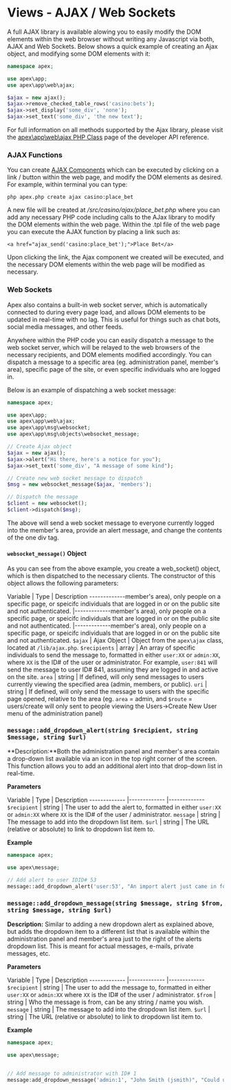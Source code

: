 
# Views - AJAX / Web Sockets

A full AJAX library is available alowing you to easily modify the DOM elements within the web browser without
writing any Javascript via both, AJAX and Web Sockets.  Below shows a quick example of creating an Ajax
object, and modifying some DOM elements with it:

~~~php
namespace apex;

use apex\app;
use apex\app\web\ajax;

$ajax = new ajax();
$ajax->remove_checked_table_rows('casino:bets');
$ajax->set_display('some_div', 'none');
$ajax->set_text('some_div', 'the new text');
~~~

For full information on all methods supported by the Ajax library, please visit the [apex\app\web\ajax PHP
Class](https://apex-platform.org/api/apex.app.web.ajax.html) page of the developer API reference.


### AJAX Functions

You can create [AJAX Components](../components/ajax.md) which can be executed by clicking on a link / button
within the web page, and modify the DOM elements as desired.  For example, within terminal you can type:

`php apex.php create ajax casino:place_bet`

A new file will be created at */src/casino/ajax/place_bet.php* where you can add any necessary PHP code
including calls to the AJax library to modify the DOM elements within the web page.  Within the .tpl file of
the web page you can execute the AJAX function by placing a link such as:

~~~
<a href="ajax_send('casino:place_bet');">Place Bet</a>
~~~

Upon clicking the link, the Ajax component we created will be executed, and the necessary DOM elements within
the web page will be modified as necessary.


### Web Sockets

Apex also contains a built-in web socket server, which is automatically connected to during every page load,
and allows DOM elements to be updated in real-time with no lag. This is useful for things such as chat bots,
social media messages, and other feeds.

Anywhere within the PHP code you can easily dispatch a message to the web socket server, which will be relayed
to the web browsers of the necessary recipients, and DOM elements modified accordingly.  You can dispatch a
message to a specific area (eg. administration panel, member's area), specific page of the site, or even
specific individuals who are logged in.

Below is an example of dispatching a web socket message:

~~~php
namespace apex;

use apex\app;
use apex\app\web\ajax;
use apex\app\msg\websocket;
use apex\app\msg\objects\websocket_message;

// Create Ajax object
$ajax = new ajax();
$ajax->alert("Hi there, here's a notice for you");
$ajax->set_text('some_div', "A message of some kind");

// Create new web socket message to dispatch
$msg = new websocket_message($ajax, 'members');

// Dispatch the message
$client = new websocket();
$client->dispatch($msg);
~~~

The above will send a web socket message to everyone currently logged into the member's area, provide an alert
message, and change the contents of the one div tag.


#### `websocket_message()` Object

As you can see from the above example, you create a
web_socket() object, which is then dispatched
to the necessary clients.  The constructor of this object allows the following parameters:

Variable | Type | Description -------------member's area), only people on a specific page, or speicifc
individuals that are logged in or on the public site and not authenticated. |-------------member's area), only
people on a specific page, or speicifc individuals that are logged in or on the public site and not
authenticated. |-------------member's area), only people on a specific page, or speicifc individuals that are
logged in or on the public site and not authenticated. `$ajax` | Ajax Object | Object from the `apex\ajax`
class, located at `/lib/ajax.php`. `$recipients` | array | An array of specific individuals to send the
message to, formatted in either `user:XX` or `admin:XX`, where `XX` is the ID# of the user or administrator.
For example, `user:841` will send the message to user ID# 841, assuming they are logged in and active on the
site. `area` | string | If defined, will only send messages to users currently viewing the specified area
(admin, members, or public). `uri` | string | If defined, will only send the message to users with the
specific page opened, relative to the area (eg. `area` = admin, and `$route` = users/create will only sent to
people viewing the Users->Create New User menu of the administration panel)


### `message::add_dropdown_alert(string $recipient, string $message, string $url)`

**Description:**Both the administration panel and member's area contain a drop-down list available via an icon
in the top right corner of the screen.  This function allows you to add an additional alert into that
drop-down list in real-time.

**Parameters**

Variable | Type | Description ------------- |------------- |------------- `$recipient` | string | The user to
add the alert to, formatted in either `user:XX` or `admin:XX` where `XX` is the ID# of the user /
administrator. `message` | string | The message to add into the dropdown list item. `$url` | string | The URL
(relative or absolute) to link to dropdown list item to.

**Example**

~~~php
namespace apex;

use apex\message;

// Add alert to user IDID# 53
message::add_dropdown_alert('user:53', "An import alert just came in for you...", "members/some_menu?action=592831");
~~~



### `message::add_dropdown_message(string $message, string $from, string $message, string $url)`

**Description:** Similar to adding a new dropdown alert as explained above, but adds the dropdown item to a
different list that is available within the administration panel and member's area just to the right of the
alerts dropdown list.  This is meant for actual messages, e-mails, private messages, etc.

**Parameters**

Variable | Type | Description ------------- |------------- |------------- `$recipient` | string | The user to
add the message to, formatted in either `user:XX` or `admin:XX` where `XX` is the ID# of the user /
administrator. `$from` | string | Who the message is from, can be any string / name you wish. `message` |
string | The message to add into the dropdown list item. `$url` | string | The URL (relative or absolute) to
link to dropdown list item to.

**Example**

~~~php
namespace apex;

use apex\message;


// Add message to administrator with ID# 1
message:add_dropdown_message('admin:1', "John Smith (jsmith)", "Could use some help with getting this to work...", "admin/support/view_ticket?id=4239");
~~~



